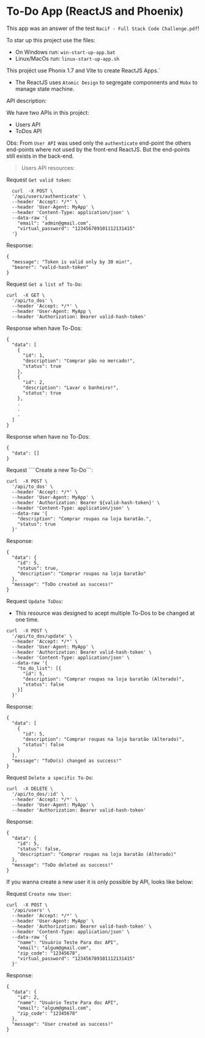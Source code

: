# To-Do App (ReactJS and Phoenix)

This app was an answer of the test ```Nacif - Full Stack Code Challenge.pdf```!

To star up this project use the files:
- On Windows run: ```win-start-up-app.bat```
- Linux/MacOs run: ```linux-start-up-app.sh```

This projéct use Phonix 1.7 and Vite to create ReactJS Apps.`

- The ReactJS uses ```Atomic Design``` to segregate componnents and ```Mobx``` to manage state machine.

API description:

We have two APIs in this projéct:
- Users API
- ToDos API

Obs: From ```User API``` was used only the ```authenticate``` end-point the others end-points where not used by the front-end ReactJS. But the end-points still exists in the back-end.

> Users API resources:

Request ```Get valid token```: 

```
  curl  -X POST \
  '/api/users/authenticate' \
  --header 'Accept: */*' \
  --header 'User-Agent: MyApp' \
  --header 'Content-Type: application/json' \
  --data-raw '{
    "email": "admin@gmail.com",
    "virtual_password": "123456789101112131415"
  '}
```

Response:

```
{
  "message": "Token is valid only by 30 min!",
  "bearer": "valid-hash-token"
}
```

Request ```Get a list of To-Do```:

```
curl  -X GET \
  '/api/to_dos' \
  --header 'Accept: */*' \
  --header 'User-Agent: MyApp \
  --header 'Authorization: Bearer valid-hash-token'
```

Response when have To-Dos:

```
{
  "data": [
    {
      "id": 1,
      "description": "Comprar pão no mercado!",
      "status": true
    },
    {
      "id": 2,
      "description": "Lavar o banheiro!",
      "status": true
    },
    .
    .
    .
  ]
}
```

Response when have no To-Dos:

```
{
  "data": []
}
```

Request ````Create a new To-Do```:

```
curl  -X POST \
  '/api/to_dos' \
  --header 'Accept: */*' \
  --header 'User-Agent: MyApp' \
  --header 'Authorization: Bearer ${valid-hash-token}' \
  --header 'Content-Type: application/json' \
  --data-raw '{
    "description": "Comprar roupas na loja baratão.",
    "status": true
  }'
```

Response:

```
{
  "data": {
    "id": 5,
    "status": true,
    "description": "Comprar roupas na loja baratão"
  },
  "message": "ToDo created as success!"
}
```

Request ```Update ToDos```:

* This resource was designed to acept multiple To-Dos to be changed at one time.

```
curl  -X POST \
  '/api/to_dos/update' \
  --header 'Accept: */*' \
  --header 'User-Agent: MyApp' \
  --header 'Authorization: Bearer valid-hash-token' \
  --header 'Content-Type: application/json' \
  --data-raw '{
    "to_do_list": [{
      "id": 5,
      "description": "Comprar roupas na loja baratão (Alterado)",
      "status": false
    }]
  }'
```

Response:

```
{
  "data": [
    {
      "id": 5,
      "description": "Comprar roupas na loja baratão (Alterado)",
      "status": false
    }
  ],
  "message": "ToDo(s) changed as success!"
}
```

Request ```Delete a specific To-Do```:

```
curl  -X DELETE \
  '/api/to_dos/:id' \
  --header 'Accept: */*' \
  --header 'User-Agent: MyApp' \
  --header 'Authorization: Bearer valid-hash-token'
```

Response:

```
{
  "data": {
    "id": 5,
    "status": false,
    "description": "Comprar roupas na loja baratão (Alterado)"
  },
  "message": "ToDo deleted as success!"
}
```

If you wanna create a new user it is only possible by API, looks like below:

Request ```Create new User```:

```
curl  -X POST \
  '/api/users' \
  --header 'Accept: */*' \
  --header 'User-Agent: MyApp' \
  --header 'Authorization: Bearer valid-hash-token' \
  --header 'Content-Type: application/json' \
  --data-raw '{
    "name": "Usuário Teste Para doc API",
    "email": "algum@gmail.com",
    "zip_code": "12345678",
    "virtual_password": "123456789101112131415"
  }'
```

Response:

```
{
  "data": {
    "id": 2,
    "name": "Usuário Teste Para doc API",
    "email": "algum@gmail.com",
    "zip_code": "12345678"
  },
  "message": "User created as success!"
}
```